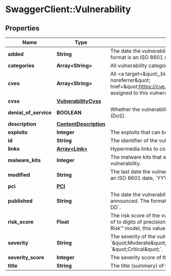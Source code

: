 # SwaggerClient::Vulnerability

## Properties
Name | Type | Description | Notes
------------ | ------------- | ------------- | -------------
**added** | **String** | The date the vulnerability coverage was added. The format is an ISO 8601 date, &#x60;YYYY-MM-DD&#x60;. | [optional] 
**categories** | **Array&lt;String&gt;** | All vulnerability categories assigned to this vulnerability. | [optional] 
**cves** | **Array&lt;String&gt;** | All &lt;a target&#x3D;\&quot;_blank\&quot; rel&#x3D;\&quot;noopener noreferrer\&quot; href&#x3D;\&quot;https://cve.mitre.org/\&quot;&gt;CVE&lt;/a&gt;s assigned to this vulnerability. | [optional] 
**cvss** | [**VulnerabilityCvss**](VulnerabilityCvss.md) |  | [optional] 
**denial_of_service** | **BOOLEAN** | Whether the vulnerability can lead to Denial of Service (DoS). | [optional] 
**description** | [**ContentDescription**](ContentDescription.md) |  | [optional] 
**exploits** | **Integer** | The exploits that can be used to exploit a vulnerability. | [optional] 
**id** | **String** | The identifier of the vulnerability. | [optional] 
**links** | [**Array&lt;Link&gt;**](Link.md) | Hypermedia links to corresponding or related resources. | [optional] 
**malware_kits** | **Integer** | The malware kits that are known to be used to exploit the vulnerability. | [optional] 
**modified** | **String** | The last date the vulnerability was modified. The format is an ISO 8601 date, &#x60;YYYY-MM-DD&#x60;. | [optional] 
**pci** | [**PCI**](PCI.md) |  | [optional] 
**published** | **String** | The date the vulnerability was first published or announced. The format is an ISO 8601 date, &#x60;YYYY-MM-DD&#x60;. | [optional] 
**risk_score** | **Float** | The risk score of the vulnerability, rounded to a maximum of to digits of precision. If using the default Rapid7 Real Risk™ model, this value ranges from 0-1000. | [optional] 
**severity** | **String** | The severity of the vulnerability, one of: &#x60;\&quot;Moderate\&quot;&#x60;, &#x60;\&quot;Severe\&quot;&#x60;, &#x60;\&quot;Critical\&quot;&#x60;. | [optional] 
**severity_score** | **Integer** | The severity score of the vulnerability, on a scale of 0-10. | [optional] 
**title** | **String** | The title (summary) of the vulnerability. | [optional] 

